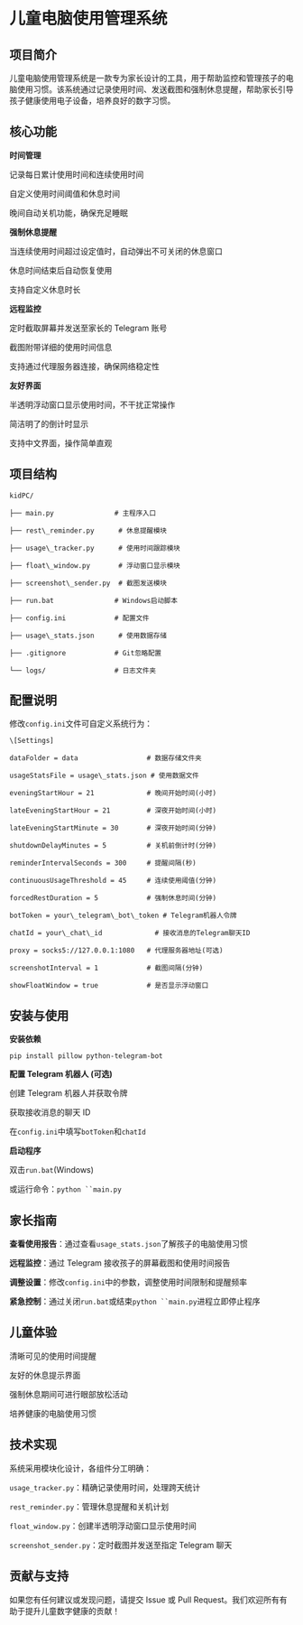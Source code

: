# 儿童电脑使用管理系统

## 项目简介

儿童电脑使用管理系统是一款专为家长设计的工具，用于帮助监控和管理孩子的电脑使用习惯。该系统通过记录使用时间、发送截图和强制休息提醒，帮助家长引导孩子健康使用电子设备，培养良好的数字习惯。

## 核心功能

**时间管理**

记录每日累计使用时间和连续使用时间

自定义使用时间阈值和休息时间

晚间自动关机功能，确保充足睡眠

**强制休息提醒**

当连续使用时间超过设定值时，自动弹出不可关闭的休息窗口

休息时间结束后自动恢复使用

支持自定义休息时长

**远程监控**

定时截取屏幕并发送至家长的 Telegram 账号

截图附带详细的使用时间信息

支持通过代理服务器连接，确保网络稳定性

**友好界面**

半透明浮动窗口显示使用时间，不干扰正常操作

简洁明了的倒计时显示

支持中文界面，操作简单直观

## 项目结构



```
kidPC/

├── main.py               # 主程序入口

├── rest\_reminder.py      # 休息提醒模块

├── usage\_tracker.py      # 使用时间跟踪模块

├── float\_window.py       # 浮动窗口显示模块

├── screenshot\_sender.py  # 截图发送模块

├── run.bat               # Windows启动脚本

├── config.ini            # 配置文件

├── usage\_stats.json      # 使用数据存储

├── .gitignore            # Git忽略配置

└── logs/                 # 日志文件夹
```

## 配置说明

修改`config.ini`文件可自定义系统行为：



```
\[Settings]

dataFolder = data                 # 数据存储文件夹

usageStatsFile = usage\_stats.json # 使用数据文件

eveningStartHour = 21             # 晚间开始时间(小时)

lateEveningStartHour = 21         # 深夜开始时间(小时)

lateEveningStartMinute = 30       # 深夜开始时间(分钟)

shutdownDelayMinutes = 5          # 关机前倒计时(分钟)

reminderIntervalSeconds = 300     # 提醒间隔(秒)

continuousUsageThreshold = 45     # 连续使用阈值(分钟)

forcedRestDuration = 5            # 强制休息时间(分钟)

botToken = your\_telegram\_bot\_token # Telegram机器人令牌

chatId = your\_chat\_id             # 接收消息的Telegram聊天ID

proxy = socks5://127.0.0.1:1080   # 代理服务器地址(可选)

screenshotInterval = 1            # 截图间隔(分钟)

showFloatWindow = true            # 是否显示浮动窗口
```

## 安装与使用

**安装依赖**



```
pip install pillow python-telegram-bot
```

**配置 Telegram 机器人 (可选)**

创建 Telegram 机器人并获取令牌

获取接收消息的聊天 ID

在`config.ini`中填写`botToken`和`chatId`

**启动程序**

双击`run.bat`(Windows)

或运行命令：`python ``main.py`

## 家长指南

**查看使用报告**：通过查看`usage_stats.json`了解孩子的电脑使用习惯

**远程监控**：通过 Telegram 接收孩子的屏幕截图和使用时间报告

**调整设置**：修改`config.ini`中的参数，调整使用时间限制和提醒频率

**紧急控制**：通过关闭`run.bat`或结束`python ``main.py`进程立即停止程序

## 儿童体验

清晰可见的使用时间提醒

友好的休息提示界面

强制休息期间可进行眼部放松活动

培养健康的电脑使用习惯

## 技术实现

系统采用模块化设计，各组件分工明确：

`usage_tracker.py`：精确记录使用时间，处理跨天统计

`rest_reminder.py`：管理休息提醒和关机计划

`float_window.py`：创建半透明浮动窗口显示使用时间

`screenshot_sender.py`：定时截图并发送至指定 Telegram 聊天

## 贡献与支持

如果您有任何建议或发现问题，请提交 Issue 或 Pull Request。我们欢迎所有有助于提升儿童数字健康的贡献！